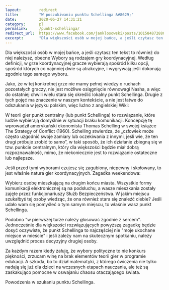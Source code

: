 ```yaml
---
layout: 	   redirect
title:  	   "W poszukiwaniu punktu Schellinga &#8629;"
date:   	   2020-06-27 14:31:21
category: 	   pl
permalink:     /punkt-schellinga/
redirect_url:  https://www.facebook.com/janklosowski/posts/10158487288007442
excerpt:	   "Dla większości osób w mojej bańce, a jeśli czytasz ten tekst to również do niej należysz, obecne Wybory są rodzajem gry koordynacyjnej. Według definicji, w grze koordynacyjnej gracze wybierają spośród kilku opcji, spośród których co najmniej dwie są atrakcyjne, i wygrywają jeśli dokonają zgodnie tego samego wyboru."
---
```

Dla większości osób w mojej bańce, a jeśli czytasz ten tekst to również do niej należysz, obecne Wybory są rodzajem gry koordynacyjnej. Według definicji, w grze koordynacyjnej gracze wybierają spośród kilku opcji, spośród których co najmniej dwie są atrakcyjne, i wygrywają jeśli dokonają zgodnie tego samego wyboru.

Jako, że w tej konkretnej grze nie mamy pełnej wiedzy o ruchach pozostałych graczy, nie jest możliwe osiągnięcie równowagi Nasha, a więc do ostatniej chwili wielu stara się określić lokalny punkt Schellinga. Drugie z tych pojęć ma znaczenie w naszym kontekście, a nie jest łatwe do odszukania w języku polskim, więc luźno z angielskiej Wiki:

W teorii gier punkt centralny (lub punkt Schellinga) to rozwiązanie, które ludzie wybierają domyślnie w sytuacji braku komunikacji. Koncepcję tę wprowadził amerykański ekonomista Thomas Schelling w swojej książce The Strategy of Conflict (1960). Schelling stwierdza, że „człowiek może często uzgodnić swoje zamiary lub oczekiwania z innymi, jeśli wie, że ten drugi próbuje zrobić to samo”, w taki sposób, że ich działanie zbiegną się w tzw. punkcie centralnym, który dla większości będzie miał dobrą rozpoznawalność, mimo, że niekoniecznie jest to rozwiązanie ostateczne lub najlepsze.

Jeśli przed tymi wyborami czujesz się zagubiony, niepewny i skołowany, to jest właśnie natura gier koordynacyjnych. Zagadka weekendowa:

Wybierz osobę mieszkającą na drugim końcu miasta. Wszystkie formy komunikacji elektronicznej są na podsłuchu, a wasze mieszkania zostały zajęte przez funkcjonariuszy Służb Bezpieczeństwa. W jakim miejscu szukałbyś tej osoby wiedząc, że ona również stara się znaleźć ciebie? Jeśli udało wam się pomyśleć o tym samym miejscu, to właśnie wasz punkt Schellinga.

Podobno "w pierwszej turze należy głosować zgodnie z sercem".  Jednocześnie dla większości rozwiązujących powyższą zagadkę będzie dosyć oczywiste, że punkt Schellinga to najczęściej nie "moje ukochane miejsce w mieście" i jeśli zależy nam na skutecznym spotkaniu, należy uwzględnić proces decyzyjny drugiej osoby.

Za każdym razem kiedy żałuję, że wybory polityczne to nie konkurs piękności, zrzucam winę na brak elementów teorii gier w programie edukacji. A szkoda, bo to dział matematyki, z którego ćwiczenia nie tylko nadają się już dla dzieci na wczesnych etapach nauczania, ale też są zaskakująco pomocne w oswajaniu chaosu otaczającego świata.

Powodzenia w szukaniu punktu Schellinga.
